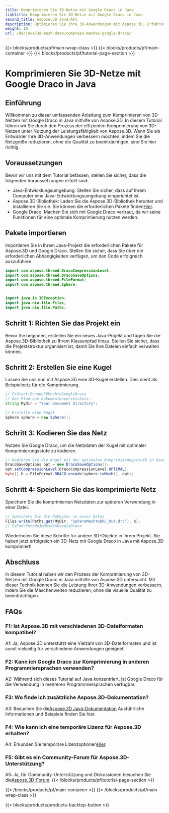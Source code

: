 ```yaml
---
title: Komprimieren Sie 3D-Netze mit Google Draco in Java
linktitle: Komprimieren Sie 3D-Netze mit Google Draco in Java
second_title: Aspose.3D Java-API
description: Optimieren Sie Ihre 3D-Anwendungen mit Aspose.3D. Erfahren Sie, wie Sie Meshes mit Google Draco in Java komprimieren. Befolgen Sie unsere Schritt-für-Schritt-Anleitung für eine effiziente 3D-Entwicklung.
weight: 10
url: /de/java/3d-mesh-data/compress-meshes-google-draco/
---
```


{{< blocks/products/pf/main-wrap-class >}}
{{< blocks/products/pf/main-container >}}
{{< blocks/products/pf/tutorial-page-section >}}

# Komprimieren Sie 3D-Netze mit Google Draco in Java

## Einführung

Willkommen zu dieser umfassenden Anleitung zum Komprimieren von 3D-Netzen mit Google Draco in Java mithilfe von Aspose.3D. In diesem Tutorial führen wir Sie durch den Prozess der effizienten Komprimierung von 3D-Netzen unter Nutzung der Leistungsfähigkeit von Aspose.3D. Wenn Sie als Entwickler Ihre 3D-Anwendungen verbessern möchten, indem Sie die Netzgröße reduzieren, ohne die Qualität zu beeinträchtigen, sind Sie hier richtig.

## Voraussetzungen

Bevor wir uns mit dem Tutorial befassen, stellen Sie sicher, dass die folgenden Voraussetzungen erfüllt sind:

- Java-Entwicklungsumgebung: Stellen Sie sicher, dass auf Ihrem Computer eine Java-Entwicklungsumgebung eingerichtet ist.
-  Aspose.3D-Bibliothek: Laden Sie die Aspose.3D-Bibliothek herunter und installieren Sie sie. Sie können die erforderlichen Pakete finden[Hier](https://releases.aspose.com/3d/java/).
- Google Draco: Machen Sie sich mit Google Draco vertraut, da wir seine Funktionen für eine optimale Komprimierung nutzen werden.

## Pakete importieren

Importieren Sie in Ihrem Java-Projekt die erforderlichen Pakete für Aspose.3D und Google Draco. Stellen Sie sicher, dass Sie über die erforderlichen Abhängigkeiten verfügen, um den Code erfolgreich auszuführen.

```java
import com.aspose.threed.DracoCompressionLevel;
import com.aspose.threed.DracoSaveOptions;
import com.aspose.threed.FileFormat;
import com.aspose.threed.Sphere;


import java.io.IOException;
import java.nio.file.Files;
import java.nio.file.Paths;
```

## Schritt 1: Richten Sie das Projekt ein

Bevor Sie beginnen, erstellen Sie ein neues Java-Projekt und fügen Sie die Aspose.3D-Bibliothek zu Ihrem Klassenpfad hinzu. Stellen Sie sicher, dass die Projektstruktur organisiert ist, damit Sie Ihre Dateien einfach verwalten können.

## Schritt 2: Erstellen Sie eine Kugel

Lassen Sie uns nun mit Aspose.3D eine 3D-Kugel erstellen. Dies dient als Beispielnetz für die Komprimierung.

```java
// ExStart:Encode3DMeshinGoogleDraco
// Der Pfad zum Dokumentenverzeichnis.
String MyDir = "Your Document Directory";

// Erstelle eine Kugel
Sphere sphere = new Sphere();
```

## Schritt 3: Kodieren Sie das Netz

Nutzen Sie Google Draco, um die Netzdaten der Kugel mit optimaler Komprimierungsstufe zu kodieren.

```java
// Kodieren Sie die Kugel mit der optimalen Komprimierungsstufe in Google Draco-Rohdaten.
DracoSaveOptions opt = new DracoSaveOptions();
opt.setCompressionLevel(DracoCompressionLevel.OPTIMAL);
byte[] b = FileFormat.DRACO.encode(sphere.toMesh(), opt);
```

## Schritt 4: Speichern Sie das komprimierte Netz

Speichern Sie die komprimierten Netzdaten zur späteren Verwendung in einer Datei.

```java
// Speichern Sie die Rohbytes in einer Datei
Files.write(Paths.get(MyDir, "SphereMeshtoDRC_Out.drc"), b);
// ExEnd:Encode3DMeshinGoogleDraco
```

Wiederholen Sie diese Schritte für andere 3D-Objekte in Ihrem Projekt. Sie haben jetzt erfolgreich ein 3D-Netz mit Google Draco in Java mit Aspose.3D komprimiert!

## Abschluss

In diesem Tutorial haben wir den Prozess der Komprimierung von 3D-Netzen mit Google Draco in Java mithilfe von Aspose.3D untersucht. Mit dieser Technik können Sie die Leistung Ihrer 3D-Anwendungen verbessern, indem Sie die Maschenweiten reduzieren, ohne die visuelle Qualität zu beeinträchtigen.

## FAQs

### F1: Ist Aspose.3D mit verschiedenen 3D-Dateiformaten kompatibel?

A1: Ja, Aspose.3D unterstützt eine Vielzahl von 3D-Dateiformaten und ist somit vielseitig für verschiedene Anwendungen geeignet.

### F2: Kann ich Google Draco zur Komprimierung in anderen Programmiersprachen verwenden?

A2: Während sich dieses Tutorial auf Java konzentriert, ist Google Draco für die Verwendung in mehreren Programmiersprachen verfügbar.

### F3: Wo finde ich zusätzliche Aspose.3D-Dokumentation?

 A3: Besuchen Sie die[Aspose.3D Java-Dokumentation](https://reference.aspose.com/3d/java/) Ausführliche Informationen und Beispiele finden Sie hier.

### F4: Wie kann ich eine temporäre Lizenz für Aspose.3D erhalten?

 A4: Erkunden Sie temporäre Lizenzoptionen[Hier](https://purchase.aspose.com/temporary-license/).

### F5: Gibt es ein Community-Forum für Aspose.3D-Unterstützung?

 A5: Ja, für Community-Unterstützung und Diskussionen besuchen Sie die[Aspose.3D-Forum](https://forum.aspose.com/c/3d/18).
{{< /blocks/products/pf/tutorial-page-section >}}

{{< /blocks/products/pf/main-container >}}
{{< /blocks/products/pf/main-wrap-class >}}

{{< blocks/products/products-backtop-button >}}
